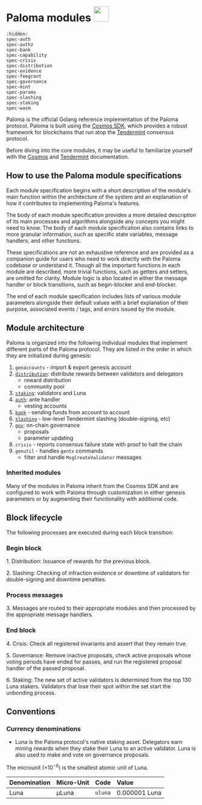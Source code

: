 # Paloma modules <img src="/img/icon_core.svg" height="40px">

```{toctree}
:hidden:
spec-auth
spec-authz
spec-bank
spec-capability
spec-crisis
spec-distribution
spec-evidence
spec-feegrant
spec-governance
spec-mint
spec-params
spec-slashing
spec-staking
spec-wasm
```

Paloma is the official Golang reference implementation of the Paloma protocol.
Paloma is built using the [Cosmos SDK](https://cosmos.network/sdk), which provides a robust framework for blockchains that run atop the [Tendermint](https://tendermint.com/) consensus protocol.

Before diving into the core modules, it may be useful to familiarize yourself with the [Cosmos](https://docs.cosmos.network/) and [Tendermint](https://docs.tendermint.com/master/tutorials/go.html) documentation. 

## How to use the Paloma module specifications

Each module specification begins with a short description of the module's main function within the architecture of the system and an explanation of how it contributes to implementing Paloma's features.

The body of each module specification provides a more detailed description of its main processes and algorithms alongside any concepts you might need to know. The body of each module specification also contains links to more granular information, such as specific state variables, message handlers, and other functions.

These specifications are not an exhaustive reference and are provided as a companion guide for users who need to work directly with the Paloma codebase or understand it. Though all the important functions in each module are described, more trivial functions, such as getters and setters, are omitted for clarity. Module logic is also located in either the message handler or block transitions, such as begin-blocker and end-blocker.

The end of each module specification includes lists of various module parameters alongside their default values with a brief explanation of their purpose, associated events / tags, and errors issued by the module.

## Module architecture

Paloma is organized into the following individual modules that implement different parts of the Paloma protocol. They are listed in the order in which they are initialized during genesis:

1. `genaccounts` - import & export genesis account
2. [`distribution`](spec-distribution.md): distribute rewards between validators and delegators
   - reward distribution
   - community pool
3. [`staking`](spec-staking.md): validators and Luna
4. [`auth`](spec-auth.md): ante handler
   - vesting accounts
5. [`bank`](spec-bank.md) - sending funds from account to account
6. [`slashing`](spec-slashing.md) - low-level Tendermint slashing (double-signing, etc)
7. [`gov`](spec-governance.md): on-chain governance
    - proposals
    - parameter updating
11. `crisis` - reports consensus failure state with proof to halt the chain
12. `genutil` - handles `gentx` commands
    - filter and handle `MsgCreateValidator` messages

### Inherited modules

Many of the modules in Paloma inherit from the Cosmos SDK and are configured to work with Paloma through customization in either genesis parameters or by augmenting their functionality with additional code.

## Block lifecycle

The following processes are executed during each block transition:

### Begin block

1\. Distribution: Issuance of rewards for the previous block.

2\. Slashing: Checking of infraction evidence or downtime of validators for double-signing and downtime penalties.

### Process messages

3\. Messages are routed to their appropriate modules and then processed by the appropriate message handlers.

### End block

4\. Crisis: Check all registered invariants and assert that they remain true.

5\. Governance: Remove inactive proposals, check active proposals whose voting periods have ended for passes, and run the registered proposal handler of the passed proposal.

6\. Staking: The new set of active validators is determined from the top 130 Luna stakers. Validators that lose their spot within the set start the unbonding process.

## Conventions

### Currency denominations

- Luna is the Paloma protocol's native staking asset. Delegators earn mining rewards when they stake their Luna to an active validator. Luna is also used to make and vote on governance proposals.

The microunit ($\times 10^{-6}$) is the smallest atomic unit of Luna.

| Denomination | Micro-Unit | Code    | Value         |
| :----------- | :--------- | :------ | :------------ |
| Luna         | µLuna      | `uluna` | 0.000001 Luna |